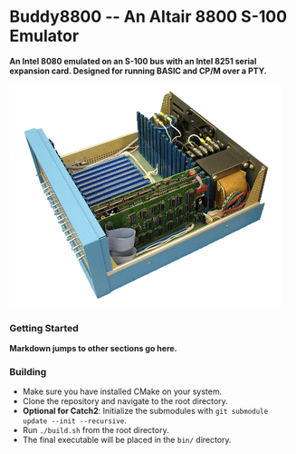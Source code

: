 # Buddy8800 -- An Altair 8800 S-100 Emulator

**An Intel 8080 emulated on an S-100 bus with an Intel 8251 serial expansion card. Designed for running BASIC and CP/M over a PTY.**

<img src=altair-wikipedia-public-domain.webp width=480>

### Getting Started

**Markdown jumps to other sections go here.**

### Building

+ Make sure you have installed CMake on your system.
+ Clone the repository and navigate to the root directory.
+ **Optional for Catch2**: Initialize the submodules with `git submodule update --init --recursive`.
+ Run `./build.sh` from the root directory.
+ The final executable will be placed in the `bin/` directory.
